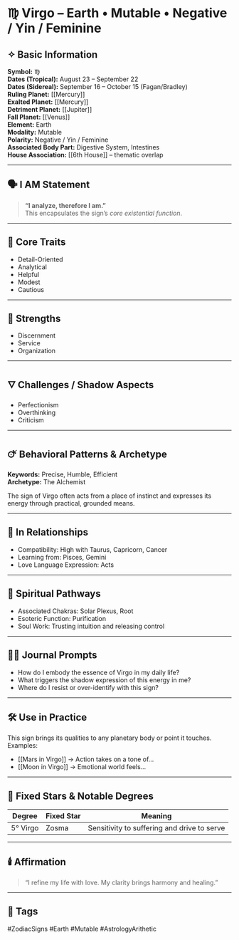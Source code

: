 # ♍ Virgo – Earth • Mutable • Negative / Yin / Feminine

## ✧ Basic Information
**Symbol:** ♍  
**Dates (Tropical):** August 23 – September 22  
**Dates (Sidereal):** September 16 – October 15 (Fagan/Bradley)  
**Ruling Planet:** [[Mercury]]  
**Exalted Planet:** [[Mercury]]  
**Detriment Planet:** [[Jupiter]]  
**Fall Planet:** [[Venus]]  
**Element:** Earth  
**Modality:** Mutable  
**Polarity:** Negative / Yin / Feminine  
**Associated Body Part:** Digestive System, Intestines  
**House Association:** [[6th House]] – thematic overlap

---

## 🗣️ I AM Statement

> **“I analyze, therefore I am.”**  
> This encapsulates the sign’s *core existential function*.

---

## 🔑 Core Traits
- Detail-Oriented
- Analytical
- Helpful
- Modest
- Cautious

---

## 🌿 Strengths
- Discernment
- Service
- Organization

---

## 🜄 Challenges / Shadow Aspects
- Perfectionism
- Overthinking
- Criticism

---

## 🜚 Behavioral Patterns & Archetype

**Keywords:** Precise, Humble, Efficient  
**Archetype:** The Alchemist

The sign of Virgo often acts from a place of instinct and expresses its energy through practical, grounded means.

---

## 🌌 In Relationships

- Compatibility: High with Taurus, Capricorn, Cancer  
- Learning from: Pisces, Gemini  
- Love Language Expression: Acts

---

## 🪷 Spiritual Pathways

- Associated Chakras: Solar Plexus, Root  
- Esoteric Function: Purification  
- Soul Work: Trusting intuition and releasing control  

---

## ✍🏼 Journal Prompts

- How do I embody the essence of Virgo in my daily life?  
- What triggers the shadow expression of this energy in me?  
- Where do I resist or over-identify with this sign?

---

## 🛠️ Use in Practice

This sign brings its qualities to any planetary body or point it touches.  
Examples:

- [[Mars in Virgo]] → Action takes on a tone of…  
- [[Moon in Virgo]] → Emotional world feels…

---

## 🌠 Fixed Stars & Notable Degrees

| Degree | Fixed Star | Meaning |
|--------|------------|---------|
| 5° Virgo | Zosma | Sensitivity to suffering and drive to serve |

---

## 🕯️ Affirmation

> “I refine my life with love. My clarity brings harmony and healing.”

---

## 🔖 Tags
#ZodiacSigns #Earth #Mutable #AstrologyArithetic
